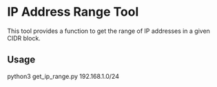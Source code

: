 # IP Address Range Tool

This tool provides a function to get the range of IP addresses in a given CIDR block.

## Usage
python3 get_ip_range.py 192.168.1.0/24


